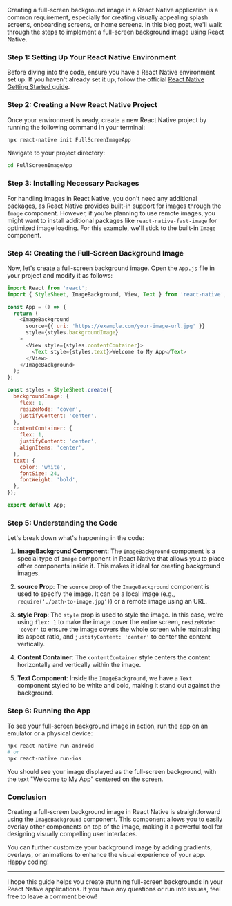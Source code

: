 Creating a full-screen background image in a React Native application is a common requirement, especially for creating visually appealing splash screens, onboarding screens, or home screens. In this blog post, we'll walk through the steps to implement a full-screen background image using React Native.

### Step 1: Setting Up Your React Native Environment

Before diving into the code, ensure you have a React Native environment set up. If you haven't already set it up, follow the official [React Native Getting Started guide](https://reactnative.dev/docs/environment-setup).

### Step 2: Creating a New React Native Project

Once your environment is ready, create a new React Native project by running the following command in your terminal:

```bash
npx react-native init FullScreenImageApp
```

Navigate to your project directory:

```bash
cd FullScreenImageApp
```

### Step 3: Installing Necessary Packages

For handling images in React Native, you don't need any additional packages, as React Native provides built-in support for images through the `Image` component. However, if you're planning to use remote images, you might want to install additional packages like `react-native-fast-image` for optimized image loading. For this example, we'll stick to the built-in `Image` component.

### Step 4: Creating the Full-Screen Background Image

Now, let's create a full-screen background image. Open the `App.js` file in your project and modify it as follows:

```javascript
import React from 'react';
import { StyleSheet, ImageBackground, View, Text } from 'react-native';

const App = () => {
  return (
    <ImageBackground
      source={{ uri: 'https://example.com/your-image-url.jpg' }}
      style={styles.backgroundImage}
    >
      <View style={styles.contentContainer}>
        <Text style={styles.text}>Welcome to My App</Text>
      </View>
    </ImageBackground>
  );
};

const styles = StyleSheet.create({
  backgroundImage: {
    flex: 1,
    resizeMode: 'cover',
    justifyContent: 'center',
  },
  contentContainer: {
    flex: 1,
    justifyContent: 'center',
    alignItems: 'center',
  },
  text: {
    color: 'white',
    fontSize: 24,
    fontWeight: 'bold',
  },
});

export default App;
```

### Step 5: Understanding the Code

Let's break down what's happening in the code:

1. **ImageBackground Component**: The `ImageBackground` component is a special type of `Image` component in React Native that allows you to place other components inside it. This makes it ideal for creating background images.

2. **source Prop**: The `source` prop of the `ImageBackground` component is used to specify the image. It can be a local image (e.g., `require('./path-to-image.jpg')`) or a remote image using an URL.

3. **style Prop**: The `style` prop is used to style the image. In this case, we're using `flex: 1` to make the image cover the entire screen, `resizeMode: 'cover'` to ensure the image covers the whole screen while maintaining its aspect ratio, and `justifyContent: 'center'` to center the content vertically.

4. **Content Container**: The `contentContainer` style centers the content horizontally and vertically within the image.

5. **Text Component**: Inside the `ImageBackground`, we have a `Text` component styled to be white and bold, making it stand out against the background.

### Step 6: Running the App

To see your full-screen background image in action, run the app on an emulator or a physical device:

```bash
npx react-native run-android
# or
npx react-native run-ios
```

You should see your image displayed as the full-screen background, with the text "Welcome to My App" centered on the screen.

### Conclusion

Creating a full-screen background image in React Native is straightforward using the `ImageBackground` component. This component allows you to easily overlay other components on top of the image, making it a powerful tool for designing visually compelling user interfaces.

You can further customize your background image by adding gradients, overlays, or animations to enhance the visual experience of your app. Happy coding!

---

I hope this guide helps you create stunning full-screen backgrounds in your React Native applications. If you have any questions or run into issues, feel free to leave a comment below!